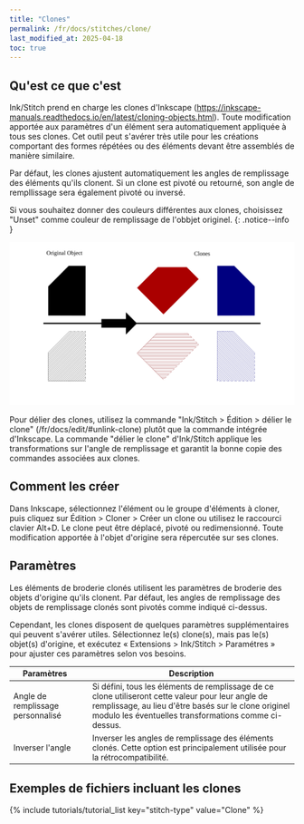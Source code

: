 ```yaml
---
title: "Clones"
permalink: /fr/docs/stitches/clone/
last_modified_at: 2025-04-18
toc: true
---
```

## Qu'est ce que c'est

Ink/Stitch prend en charge les clones d'Inkscape (https://inkscape-manuals.readthedocs.io/en/latest/cloning-objects.html).
Toute modification apportée aux paramètres d'un élément sera automatiquement appliquée à tous ses clones.
Cet outil peut s'avérer très utile pour les créations comportant des formes répétées ou des éléments devant être assemblés de manière similaire.

Par défaut, les clones ajustent automatiquement les angles de remplissage des éléments qu'ils clonent.
Si un clone est pivoté ou retourné, son angle de rempllissage sera également pivoté ou inversé.

Si vous souhaitez donner des couleurs différentes aux clones, choisissez "Unset"  comme  couleur de remplissage de l'obbjet originel.
 {: .notice--info }

![Exemple d'angle de remplissage pour un clone](/assets/images/docs/clone-fill-angle.svg)

Pour délier des clones, utilisez la commande "Ink/Stitch  > Édition > délier le clone"  (/fr/docs/edit/#unlink-clone) plutôt que la commande intégrée d'Inkscape.
La commande "délier le clone" d'Ink/Stitch applique les transformations  sur l'angle de remplissage et garantit la bonne copie des commandes associées aux clones.

## Comment les créer

Dans Inkscape, sélectionnez l'élément ou le groupe d'éléments à cloner, puis cliquez sur Édition > Cloner > Créer un clone ou utilisez le raccourci clavier Alt+D.
Le clone peut être déplacé, pivoté ou redimensionné. Toute modification apportée à l'objet d'origine sera répercutée sur ses clones.

## Paramètres

Les éléments de broderie clonés utilisent les paramètres de broderie des objets d'origine qu'ils clonent.
Par défaut, les angles de remplissage des objets de remplissage clonés sont pivotés comme indiqué ci-dessus.

Cependant, les clones disposent de quelques paramètres supplémentaires qui peuvent s'avérer utiles. Sélectionnez le(s) clone(s), mais pas le(s) objet(s) d'origine, et exécutez « Extensions > Ink/Stitch > Paramétres » pour ajuster ces paramètres selon vos besoins.


Paramètres ||Description
---|---|---
Angle de remplissage personnalisé||Si défini, tous les éléments de remplissage de ce clone utiliseront cette valeur pour leur angle de remplissage, au lieu d'être basés sur le clone originel modulo les éventuelles transformations comme ci-dessus.
Inverser l'angle||Inverser les angles de remplissage des éléments clonés. Cette option est principalement utilisée pour la rétrocompatibilité.


## Exemples de fichiers incluant les clones



{% include tutorials/tutorial_list key="stitch-type" value="Clone" %}
